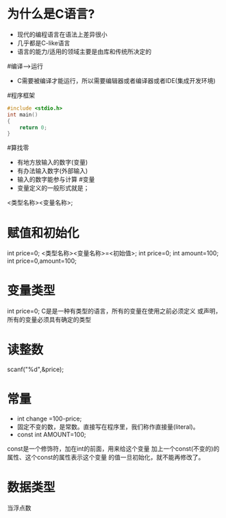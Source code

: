 # 为什么是C语言?
* 现代的编程语言在语法上差异很小
* 几乎都是C-like语言
* 语言的能力/适用的领域主要是由库和传统所决定的

#编译-->运行
* C需要被编译才能运行，所以需要编辑器或者编译器或者IDE(集成开发环境)

#程序框架

```C
#include <stdio.h>
int main()
{
    return 0;
}
```
#算找零
* 有地方放输入的数字(变量)
* 有办法输入数字(外部输入)
* 输入的数字能参与计算
#变量
* 变量定义的一般形式就是；

<类型名称><变量名称>;
# 赋值和初始化
 int price=0;
<类型名称><变量名称>=<初始值>;
int price=0;
int amount=100;
int price=0,amount=100;
# 变量类型
int price=0;
C是是一种有类型的语言，所有的变量在使用之前必须定义
或声明，所有的变量必须具有确定的类型

# 读整数
scanf("%d",&price);

# 常量
* int change =100-price;
* 固定不变的数，是常数。直接写在程序里，我们称作直接量(literal)。
* const int AMOUNT=100;

const是一个修饰符，加在int的前面，用来给这个变量
加上一个const(不变的)的属性、这个const的属性表示这个变量
的值一旦初始化，就不能再修改了。
# 数据类型
当浮点数



